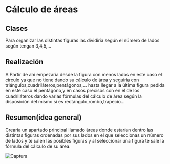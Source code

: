 # Cálculo de áreas

## Clases

Para organizar las distintas figuras las dividiría según el número de lados según tengan 3,4,5,...

## Realización

A Partir de ahi empezaria desde la figura con menos lados en este caso el círculo ya que no tiene dando su cálculo de área y seguiría con triángulos,cuadriláteros,pentágonos,... hasta llegar a la última figura pedida en este caso el pentágono,y en casos precisos con en el de los cuadriláteros dando varias fórmulas del cálculo de área según la disposición del mismo si es rectángulo,rombo,trapecio...

## Resumen(idea general)

Crearía un apartado principal llamado áreas donde estarían dentro las distintas figuras ordenadas por sus lados en el que seleccionas un número de lados y te salen las posibles figuras y al seleccionar una figura te sale la fórmula del cálculo de su área.

![Captura](https://user-images.githubusercontent.com/91209288/138589328-54b03b85-b860-45f8-ab7f-b267d5bb9b99.PNG)
